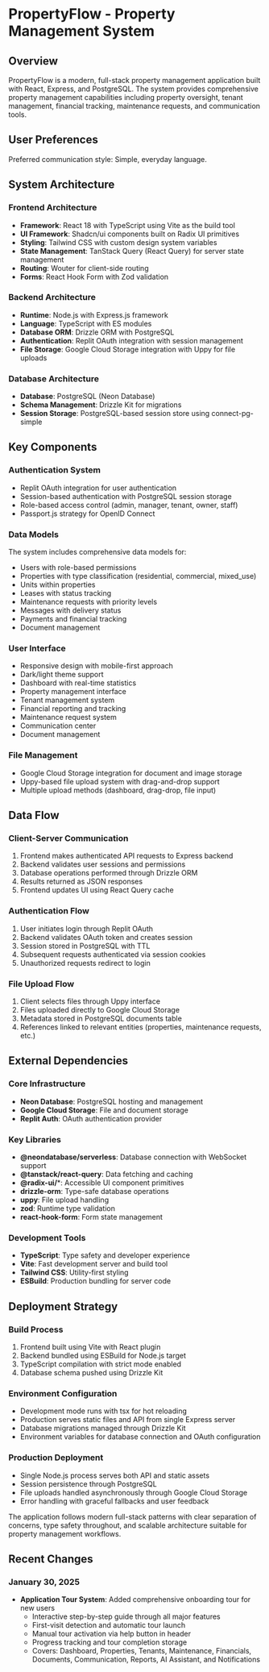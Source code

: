 # PropertyFlow - Property Management System

## Overview

PropertyFlow is a modern, full-stack property management application built with React, Express, and PostgreSQL. The system provides comprehensive property management capabilities including property oversight, tenant management, financial tracking, maintenance requests, and communication tools.

## User Preferences

Preferred communication style: Simple, everyday language.

## System Architecture

### Frontend Architecture
- **Framework**: React 18 with TypeScript using Vite as the build tool
- **UI Framework**: Shadcn/ui components built on Radix UI primitives
- **Styling**: Tailwind CSS with custom design system variables
- **State Management**: TanStack Query (React Query) for server state management
- **Routing**: Wouter for client-side routing
- **Forms**: React Hook Form with Zod validation

### Backend Architecture
- **Runtime**: Node.js with Express.js framework
- **Language**: TypeScript with ES modules
- **Database ORM**: Drizzle ORM with PostgreSQL
- **Authentication**: Replit OAuth integration with session management
- **File Storage**: Google Cloud Storage integration with Uppy for file uploads

### Database Architecture
- **Database**: PostgreSQL (Neon Database)
- **Schema Management**: Drizzle Kit for migrations
- **Session Storage**: PostgreSQL-based session store using connect-pg-simple

## Key Components

### Authentication System
- Replit OAuth integration for user authentication
- Session-based authentication with PostgreSQL session storage
- Role-based access control (admin, manager, tenant, owner, staff)
- Passport.js strategy for OpenID Connect

### Data Models
The system includes comprehensive data models for:
- Users with role-based permissions
- Properties with type classification (residential, commercial, mixed_use)
- Units within properties
- Leases with status tracking
- Maintenance requests with priority levels
- Messages with delivery status
- Payments and financial tracking
- Document management

### User Interface
- Responsive design with mobile-first approach
- Dark/light theme support
- Dashboard with real-time statistics
- Property management interface
- Tenant management system
- Financial reporting and tracking
- Maintenance request system
- Communication center
- Document management

### File Management
- Google Cloud Storage integration for document and image storage
- Uppy-based file upload system with drag-and-drop support
- Multiple upload methods (dashboard, drag-drop, file input)

## Data Flow

### Client-Server Communication
1. Frontend makes authenticated API requests to Express backend
2. Backend validates user sessions and permissions
3. Database operations performed through Drizzle ORM
4. Results returned as JSON responses
5. Frontend updates UI using React Query cache

### Authentication Flow
1. User initiates login through Replit OAuth
2. Backend validates OAuth token and creates session
3. Session stored in PostgreSQL with TTL
4. Subsequent requests authenticated via session cookies
5. Unauthorized requests redirect to login

### File Upload Flow
1. Client selects files through Uppy interface
2. Files uploaded directly to Google Cloud Storage
3. Metadata stored in PostgreSQL documents table
4. References linked to relevant entities (properties, maintenance requests, etc.)

## External Dependencies

### Core Infrastructure
- **Neon Database**: PostgreSQL hosting and management
- **Google Cloud Storage**: File and document storage
- **Replit Auth**: OAuth authentication provider

### Key Libraries
- **@neondatabase/serverless**: Database connection with WebSocket support
- **@tanstack/react-query**: Data fetching and caching
- **@radix-ui/***: Accessible UI component primitives
- **drizzle-orm**: Type-safe database operations
- **uppy**: File upload handling
- **zod**: Runtime type validation
- **react-hook-form**: Form state management

### Development Tools
- **TypeScript**: Type safety and developer experience
- **Vite**: Fast development server and build tool
- **Tailwind CSS**: Utility-first styling
- **ESBuild**: Production bundling for server code

## Deployment Strategy

### Build Process
1. Frontend built using Vite with React plugin
2. Backend bundled using ESBuild for Node.js target
3. TypeScript compilation with strict mode enabled
4. Database schema pushed using Drizzle Kit

### Environment Configuration
- Development mode runs with tsx for hot reloading
- Production serves static files and API from single Express server
- Database migrations managed through Drizzle Kit
- Environment variables for database connection and OAuth configuration

### Production Deployment
- Single Node.js process serves both API and static assets
- Session persistence through PostgreSQL
- File uploads handled asynchronously through Google Cloud Storage
- Error handling with graceful fallbacks and user feedback

The application follows modern full-stack patterns with clear separation of concerns, type safety throughout, and scalable architecture suitable for property management workflows.

## Recent Changes

### January 30, 2025
- **Application Tour System**: Added comprehensive onboarding tour for new users
  - Interactive step-by-step guide through all major features
  - First-visit detection and automatic tour launch
  - Manual tour activation via help button in header
  - Progress tracking and tour completion storage
  - Covers: Dashboard, Properties, Tenants, Maintenance, Financials, Documents, Communication, Reports, AI Assistant, and Notifications
